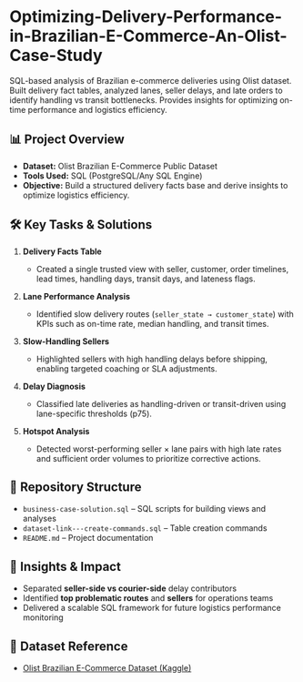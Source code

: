 # Optimizing-Delivery-Performance-in-Brazilian-E-Commerce-An-Olist-Case-Study
SQL-based analysis of Brazilian e-commerce deliveries using Olist dataset. Built delivery fact tables, analyzed lanes, seller delays, and late orders to identify handling vs transit bottlenecks. Provides insights for optimizing on-time performance and logistics efficiency.

## 📊 Project Overview  
- **Dataset:** Olist Brazilian E-Commerce Public Dataset  
- **Tools Used:** SQL (PostgreSQL/Any SQL Engine)  
- **Objective:** Build a structured delivery facts base and derive insights to optimize logistics efficiency.  

## 🛠 Key Tasks & Solutions  
1. **Delivery Facts Table**  
   - Created a single trusted view with seller, customer, order timelines, lead times, handling days, transit days, and lateness flags.  

2. **Lane Performance Analysis**  
   - Identified slow delivery routes (`seller_state → customer_state`) with KPIs such as on-time rate, median handling, and transit times.  

3. **Slow-Handling Sellers**  
   - Highlighted sellers with high handling delays before shipping, enabling targeted coaching or SLA adjustments.  

4. **Delay Diagnosis**  
   - Classified late deliveries as handling-driven or transit-driven using lane-specific thresholds (p75).  

5. **Hotspot Analysis**  
   - Detected worst-performing seller × lane pairs with high late rates and sufficient order volumes to prioritize corrective actions.  

## 📂 Repository Structure  
- `business-case-solution.sql` – SQL scripts for building views and analyses  
- `dataset-link---create-commands.sql` – Table creation commands  
- `README.md` – Project documentation  

## 🚀 Insights & Impact  
- Separated **seller-side vs courier-side** delay contributors  
- Identified **top problematic routes** and **sellers** for operations teams  
- Delivered a scalable SQL framework for future logistics performance monitoring  

## 📎 Dataset Reference  
- [Olist Brazilian E-Commerce Dataset (Kaggle)](https://www.kaggle.com/datasets/olistbr/brazilian-ecommerce)  
